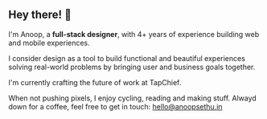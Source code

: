 ## Hey there! 👋
I'm Anoop, a **full-stack designer**, with 4+ years of experience building web and mobile experiences.

I consider design as a tool to build functional and beautiful experiences solving real-world problems by bringing user and business goals together.

I'm currently crafting the future of work at TapChief. 

When not pushing pixels, I enjoy cycling, reading and making stuff. Alwayd down for a coffee, feel free to get in touch: hello@anoopsethu.in
